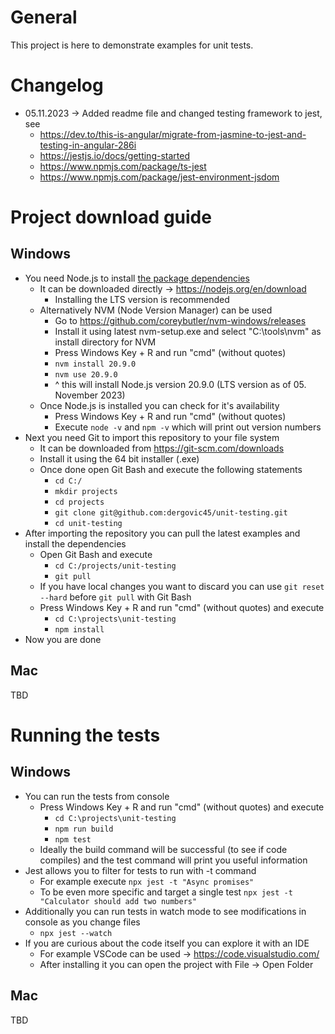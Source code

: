 # General

This project is here to demonstrate examples for unit tests.

# Changelog

- 05.11.2023 → Added readme file and changed testing framework to jest, see
    - https://dev.to/this-is-angular/migrate-from-jasmine-to-jest-and-testing-in-angular-286i
    - https://jestjs.io/docs/getting-started
    - https://www.npmjs.com/package/ts-jest
    - https://www.npmjs.com/package/jest-environment-jsdom

# Project download guide

## Windows

- You need Node.js to install [the package dependencies](package.json)
    - It can be downloaded directly → https://nodejs.org/en/download
        - Installing the LTS version is recommended
    - Alternatively NVM (Node Version Manager) can be used
        - Go to https://github.com/coreybutler/nvm-windows/releases
        - Install it using latest nvm-setup.exe and select "C:\tools\nvm" as install directory for NVM
        - Press Windows Key + R and run "cmd" (without quotes)
        - `nvm install 20.9.0`
        - `nvm use 20.9.0`
        - ^ this will install Node.js version 20.9.0 (LTS version as of 05. November 2023)
    - Once Node.js is installed you can check for it's availability
        - Press Windows Key + R and run "cmd" (without quotes)
        - Execute `node -v` and `npm -v` which will print out version numbers
- Next you need Git to import this repository to your file system
    - It can be downloaded from https://git-scm.com/downloads
    - Install it using the 64 bit installer (.exe)
    - Once done open Git Bash and execute the following statements
        - `cd C:/`
        - `mkdir projects`
        - `cd projects`
        - `git clone git@github.com:dergovic45/unit-testing.git`
        - `cd unit-testing`
- After importing the repository you can pull the latest examples and install the dependencies
     - Open Git Bash and execute
         - `cd C:/projects/unit-testing`
         - `git pull`
     - If you have local changes you want to discard you can use `git reset --hard` before `git pull` with Git Bash
     - Press Windows Key + R and run "cmd" (without quotes) and execute
         - `cd C:\projects\unit-testing`
         - `npm install`
- Now you are done

## Mac

TBD

# Running the tests

## Windows

- You can run the tests from console
    - Press Windows Key + R and run "cmd" (without quotes) and execute
        - `cd C:\projects\unit-testing`
        - `npm run build`
        - `npm test`
    - Ideally the build command will be successful (to see if code compiles) and the test command will print you useful information
- Jest allows you to filter for tests to run with -t command
    - For example execute `npx jest -t "Async promises"`
    - To be even more specific and target a single test `npx jest -t "Calculator should add two numbers"`
- Additionally you can run tests in watch mode to see modifications in console as you change files
    - `npx jest --watch`
- If you are curious about the code itself you can explore it with an IDE
    - For example VSCode can be used → https://code.visualstudio.com/
    - After installing it you can open the project with File → Open Folder

## Mac

TBD